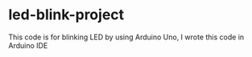 # led-blink-project
This code is for blinking LED by using Arduino Uno, I wrote this code in Arduino IDE
